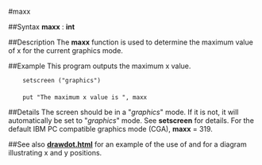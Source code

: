 
#maxx

##Syntax
**maxx** : **int**



##Description
The **maxx** function is used to determine the maximum value of x for the current graphics mode.



##Example
This program outputs the maximum x value.


        setscreen ("graphics")
        
        put "The maximum x value is ", maxx
##Details
The screen should be in a "_graphics_" mode. If it is not, it will automatically be set to "_graphics_" mode. See **setscreen** for details.
For the default IBM PC compatible graphics mode (CGA), **maxx** = 319.



##See also
**[drawdot.html](drawdot)** for an example of the use of **[](maxx)** and for a diagram illustrating x and y positions. 


